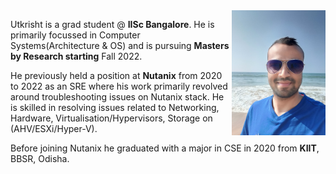 <img align="right" width="150" height="200" src="profile.jpg">

Utkrisht is a grad student @ <b>IISc Bangalore</b>. He is primarily focussed in Computer Systems(Architecture & OS) and is pursuing <b>Masters by Research starting</b> Fall 2022.

He previously held a position at <b>Nutanix</b> from 2020 to 2022 as an SRE where his work primarily revolved around troubleshooting issues on Nutanix stack. He is skilled in resolving issues related to Networking, Hardware, Virtualisation/Hypervisors, Storage on (AHV/ESXi/Hyper-V).

Before joining Nutanix he graduated with a major in CSE in 2020 from <b>KIIT</b>, BBSR, Odisha.


